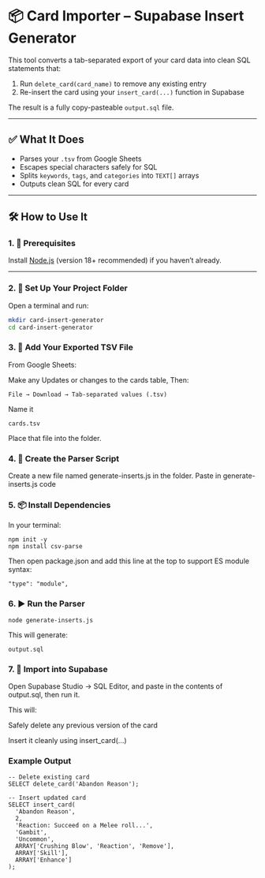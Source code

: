 # 📦 Card Importer – Supabase Insert Generator

This tool converts a tab-separated export of your card data into clean SQL statements that:

1. Run `delete_card(card_name)` to remove any existing entry
2. Re-insert the card using your `insert_card(...)` function in Supabase

The result is a fully copy-pasteable `output.sql` file.

---

## ✅ What It Does

- Parses your `.tsv` from Google Sheets
- Escapes special characters safely for SQL
- Splits `keywords`, `tags`, and `categories` into `TEXT[]` arrays
- Outputs clean SQL for every card

---

## 🛠 How to Use It

### 1. 🧰 Prerequisites

Install [Node.js](https://nodejs.org/) (version 18+ recommended) if you haven’t already.

---

### 2. 📁 Set Up Your Project Folder

Open a terminal and run:

```bash
mkdir card-insert-generator
cd card-insert-generator
```
### 3.  📄 Add Your Exported TSV File
From Google Sheets:

Make any Updates or changes to the cards table, Then:
```
File → Download → Tab-separated values (.tsv)
```
Name it
```
cards.tsv
```
Place that file into the folder.

### 4. 📜 Create the Parser Script
Create a new file named generate-inserts.js in the folder.
Paste in generate-inserts.js code

### 5. 📦 Install Dependencies
In your terminal:
```
npm init -y
npm install csv-parse
```
Then open package.json and add this line at the top to support ES module syntax:
```
"type": "module",
```

### 6. ▶️ Run the Parser
```
node generate-inserts.js
```
This will generate:
```
output.sql
```

### 7. 🧠 Import into Supabase
Open Supabase Studio → SQL Editor, and paste in the contents of output.sql, then run it.

This will:

Safely delete any previous version of the card

Insert it cleanly using insert_card(...)

### Example Output
```
-- Delete existing card
SELECT delete_card('Abandon Reason');

-- Insert updated card
SELECT insert_card(
  'Abandon Reason',
  2,
  'Reaction: Succeed on a Melee roll...',
  'Gambit',
  'Uncommon',
  ARRAY['Crushing Blow', 'Reaction', 'Remove'],
  ARRAY['Skill'],
  ARRAY['Enhance']
);
```

